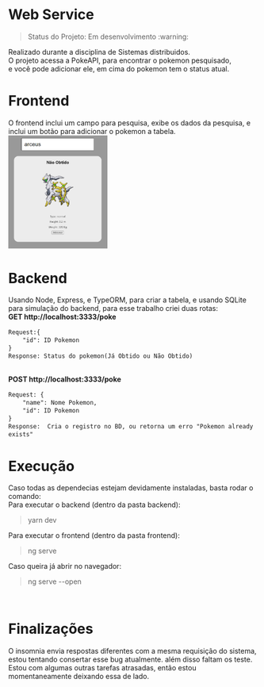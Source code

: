 <h1>Web Service</h1>
<blockquote>Status do Projeto: Em desenvolvimento :warning: </blockquote>
Realizado durante a disciplina de Sistemas distribuidos.<br>
O projeto acessa a PokeAPI, para encontrar o pokemon pesquisado, <br>
e você pode adicionar ele, em cima do pokemon tem o status atual.

<h1>Frontend </h1>
O frontend inclui um campo para pesquisa, exibe os dados da pesquisa, e inclui um 
botão para adicionar o pokemon a tabela.
<img src="img/tela.png" width="200px">

<h1>Backend </h1>
Usando Node, Express, e TypeORM, para criar a tabela, e usando SQLite para simulação do backend, 
para esse trabalho criei duas rotas: <br>
<strong>GET http://localhost:3333/poke </strong>

    Request:{
	    "id": ID Pokemon
    }  
    Response: Status do pokemon(Já Obtido ou Não Obtido)

<br>
<strong> POST http://localhost:3333/poke </strong>

    Request: {                  
        "name": Nome Pokemon,   
        "id": ID Pokemon
    }
    Response:  Cria o registro no BD, ou retorna um erro "Pokemon already exists"


<h1>Execução</h1>
Caso todas as dependecias estejam devidamente instaladas, basta rodar o comando: <br>
Para executar o backend (dentro da pasta backend):
<blockquote>	yarn dev   </blockquote>

Para executar o frontend (dentro da pasta frontend):
<blockquote>    ng serve  </blockquote>

Caso queira já abrir no navegador:
<blockquote>    ng serve --open </blockquote>

<br>

<h1>Finalizações</h1>
O insomnia envia respostas diferentes com a mesma requisição do sistema, 
estou tentando consertar esse bug atualmente. além disso faltam os teste.
Estou com algumas outras tarefas atrasadas, então estou momentaneamente 
deixando essa de lado.
